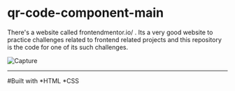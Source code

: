 # qr-code-component-main
There's a website called frontendmentor.io/  . Its a very good website to practice challenges related to frontend related projects and this repository is the code for one of its such challenges.

![Capture](https://user-images.githubusercontent.com/91601354/181593342-13398fa4-ad55-4d6c-a867-6563fe6fac1a.PNG)
***

#Built with
*HTML
*CSS
